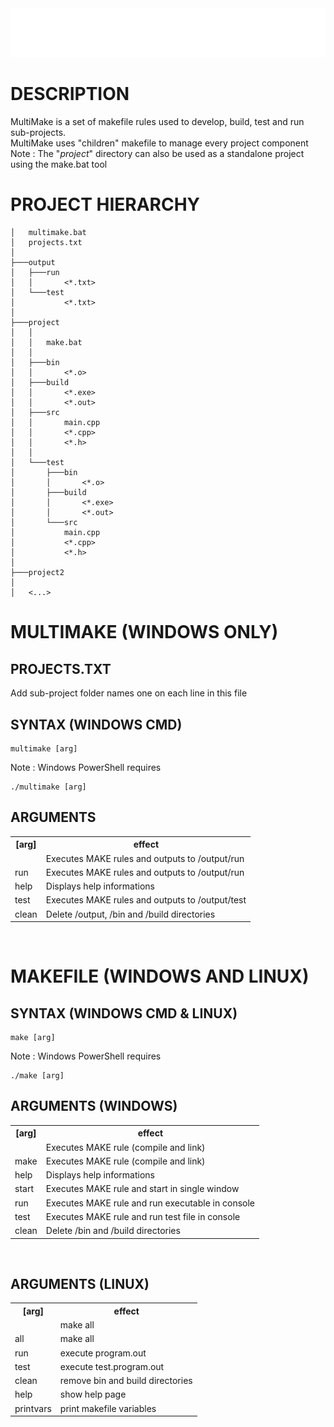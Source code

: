 <div style="text-align: center;"><img src="assets/title.png"></div>

DESCRIPTION
====================
MultiMake is a set of makefile rules used to develop, build, test and run sub-projects.<br>
MultiMake uses "children" makefile to manage every project component<br>
Note : The "<i>project</i>" directory can also be used as a standalone project using the make.bat tool<br>

PROJECT HIERARCHY
====================
```
│   multimake.bat           
│   projects.txt
│
├───output
│   ├───run
│   │       <*.txt>
│   └───test
│           <*.txt>
│
├───project
│   │
│   │   make.bat
│   │
│   ├───bin
│   │       <*.o>
│   ├───build
│   │       <*.exe>
│   │       <*.out>
│   ├───src
│   │       main.cpp
│   │       <*.cpp>
│   │       <*.h>
│   │
│   └───test
│       ├───bin
│       │       <*.o>
│       ├───build
│       │       <*.exe>
│       │       <*.out>
│       └───src
│           main.cpp
│           <*.cpp>
│           <*.h>
│
├───project2
│
│   <...>
```


MULTIMAKE (WINDOWS ONLY)
====================

PROJECTS.TXT
--------------------
Add sub-project folder names one on each line in this file


SYNTAX (WINDOWS CMD)
--------------------
```
multimake [arg]
```
Note : Windows PowerShell requires 
```
./multimake [arg]
```

ARGUMENTS
--------------------
 <table>
  <tr>
    <th>[arg]</th>
    <th>effect</th>
  </tr>
   <tr>
     <td><no_arg></td>
     <td>Executes MAKE rules and outputs to /output/run</td>
   </tr>
   <tr>
     <td>run</td>
     <td>Executes MAKE rules and outputs to /output/run</td>
   </tr>
   <tr>
     <td>help</td>
     <td>Displays help informations</td>
   </tr>
   <tr>
     <td>test</td>
     <td>Executes MAKE rules and outputs to /output/test</td>
   </tr>
   <tr>
     <td>clean</td>
     <td>Delete /output, /bin and /build directories</td>
   </tr>
 </table> 
<br>



MAKEFILE (WINDOWS AND LINUX)
====================

SYNTAX (WINDOWS CMD & LINUX)
--------------------
```
make [arg]
```
Note : Windows PowerShell requires 
```
./make [arg]
```

ARGUMENTS (WINDOWS)
--------------------
 <table>
  <tr>
    <th>[arg]</th>
    <th>effect</th>
  </tr>
   <tr>
     <td><no_arg></td>
     <td>Executes MAKE rule (compile and link)</td>
   </tr>
   <tr>
     <td>make</td>
     <td>Executes MAKE rule (compile and link)</td>
   </tr>
  <tr>
    <td>help</td>
    <td>Displays help informations</td>
   </tr>
   <tr>
    <td>start</td>
    <td>Executes MAKE rule and start in single window</td>
   </tr>
   <tr>
    <td>run</td>
    <td>Executes MAKE rule and run executable in console</td>
   </tr>
   <tr>
    <td>test</td>
    <td>Executes MAKE rule and run test file in console </td>
   </tr>
   <tr>
    <td>clean</td>
    <td>Delete /bin and /build directories</td>
   </tr>
 </table> 
<br>

ARGUMENTS (LINUX)
--------------------
 <table>
  <tr>
    <th>[arg]</th>
    <th>effect</th>
  </tr>
   <tr>
     <td><no_arg></td>
     <td>make all</td>
   </tr>
   <tr>
     <td>all</td>
     <td>make all</td>
   </tr>
   <tr>
     <td>run</td>
     <td>execute program.out</td>
   </tr>
   <tr>
     <td>test</td>
     <td>execute test.program.out</td>
   </tr>
   <tr>
     <td>clean</td>
     <td>remove bin and build directories</td>
   </tr>
   <tr>
     <td>help</td>
     <td>show help page</td>
   </tr>
   <tr>
     <td>printvars</td>
     <td>print makefile variables</td>
   </tr>
 </table>
 <br>

 
